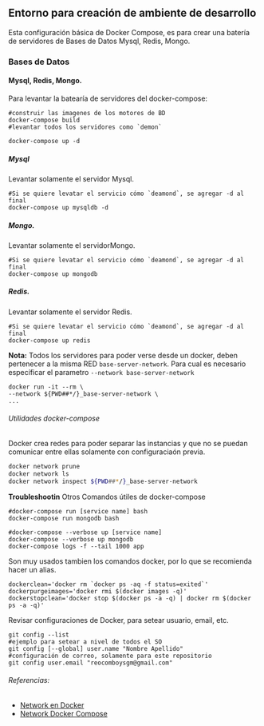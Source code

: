 ## Entorno para creación de ambiente de desarrollo
Esta configuración básica de Docker Compose, es para crear una batería de servidores de Bases de Datos Mysql, Redis, Mongo.

### Bases de Datos
####  Mysql, Redis, Mongo.
Para levantar la batearía de servidores del docker-compose:
```
#construir las imagenes de los motores de BD
docker-compose build
#levantar todos los servidores como `demon`

docker-compose up -d
```
#####  Mysql
Levantar solamente el servidor Mysql.
```
#Si se quiere levatar el servicio cómo `deamond`, se agregar -d al final
docker-compose up mysqldb -d
```
##### Mongo.
Levantar solamente el servidorMongo.
```
#Si se quiere levatar el servicio cómo `deamond`, se agregar -d al final
docker-compose up mongodb
```
#####  Redis.
Levantar solamente el servidor Redis.
```
#Si se quiere levatar el servicio cómo `deamond`, se agregar -d al final
docker-compose up redis
```

**Nota:** Todos los servidores para poder verse desde un docker, deben pertenecer a la misma RED `base-server-network`. Para cual es necesario específicar el parametro `--network base-server-network `
``` 
docker run -it --rm \
--network ${PWD##*/}_base-server-network \
...
```

###### Utilidades docker-compose
Docker crea redes para poder separar las instancias y que no se puedan comunicar entre ellas solamente con configuraciaón previa.
```sh
docker network prune
docker network ls
docker network inspect ${PWD##*/}_base-server-network
```
**Troubleshootin**
Otros Comandos útiles de docker-compose
```
#docker-compose run [service name] bash
docker-compose run mongodb bash

#docker-compose --verbose up [service name]
docker-compose --verbose up mongodb
docker-compose logs -f --tail 1000 app
```

Son muy usados tambien los comandos docker, por lo que se recomienda hacer un alias.
```
dockerclean='docker rm `docker ps -aq -f status=exited`'
dockerpurgeimages='docker rmi $(docker images -q)'
dockerstopclean='docker stop $(docker ps -a -q) | docker rm $(docker ps -a -q)'
```
Revisar configuraciones de Docker, para setear usuario, email, etc.
```
git config --list
#ejemplo para setear a nivel de todos el SO
git config [--global] user.name "Nombre Apellido"
#configuración de correo, solamente para este repositorio
git config user.email "reocomboysgm@gmail.com"
```

###### Referencias:
- [Network en Docker](https://docs.docker.com/network/network-tutorial-standalone/)
- [Network Docker Compose](https://docker-k8s-lab.readthedocs.io/en/latest/docker/docker-compose.html)